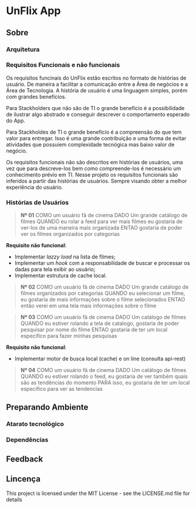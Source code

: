 # UnFlix App

## Sobre

### Arquitetura

### Requisitos Funcionais e não funcionais

Os requisitos funcinais do UnFlix estão escritos no formato de histórias de usuário. De maneira a facilitar a comunicação entre a Área de negócios e a Área de Tecnologia. A história de usuário é uma linguagem simples, porém com grandes benefícios.

Para Stackholders que não são de TI o grande benefício é a possibilidade de ilustrar algo abstrado e conseguir descrever o comportamento esperado do App.

Para Stackholdes de TI o grande benefício é a compreensão do que tem valor para entregar. Isso é uma grande contribuição e uma forma de evitar atividades que possuiem complexidade tecnógica mas baixo valor de negócio.

Os requisitos funcionais não são descritos em histórias de usuários, uma vez que para descreve-los bem como compreende-los é necessário um conhecimento prévio em TI. Nesse projeto os requisitos funcionais são inferidos a partir das histórias de usuários. Sempre visando obter a melhor experiência do usuário.

### Histórias de Usuários

> **Nº 01**
> COMO um usuário fã de cinema
> DADO Um grande catálogo de filmes
> QUANDO eu rolar a feed para ver mais filmes eu gostaria de ver-los de uma maneira mais organizada
> ENTAO gostaria de poder ver os filmes organizados por categorias

**Requisito não funcional**:

- Implementar _lazzy load_ na lista de filmes;
- Implementar um _hook_ com a responsabilidade de buscar e processar os dadas para tela exibir ao usuário;
- Implementar estrutura de cache local.

> **Nº 02**
> COMO um usuário fã de cinema
> DADO Um grande catálogo de filmes organizados por categorias
> QUANDO eu selecionar um filme, eu gostaria de mais informações sobre o filme selecionados
> ENTAO então verei em uma tela mais informações sobre o filme

> **Nº 03**
> COMO um usuário fã de cinema
> DADO Um catálogo de filmes
> QUANDO eu estiver rolando a tela de catalogo, gostaria de poder pesquisar por nome do filme
> ENTAO gostaria de ter um local especifico para fazer minhas pesquisas

**Requisito não funcional**:

- Implementar motor de busca local (cache) e on line (consulta api-rest)

> **Nº 04**
> COMO um usuário fã de cinema
> DADO Um catálogo de filmes
> QUANDO eu estiver rolando o feed, eu gostaria de ver também quais são as tendências do momento
> PARA isso, eu gostaria de ter um local especifico para ver as tendencias

## Preparando Ambiente

### Atarato tecnológico

### Dependências

## Feedback

## Lincença

This project is licensed under the MIT License - see the LICENSE.md file for details
